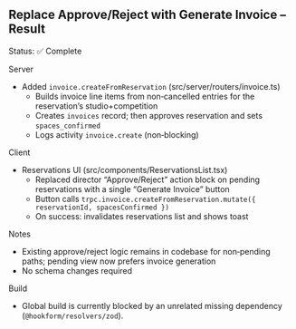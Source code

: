## Replace Approve/Reject with Generate Invoice – Result

Status: ✅ Complete

Server
- Added `invoice.createFromReservation` (src/server/routers/invoice.ts)
  - Builds invoice line items from non‑cancelled entries for the reservation’s studio+competition
  - Creates `invoices` record; then approves reservation and sets `spaces_confirmed`
  - Logs activity `invoice.create` (non‑blocking)

Client
- Reservations UI (src/components/ReservationsList.tsx)
  - Replaced director “Approve/Reject” action block on pending reservations with a single “Generate Invoice” button
  - Button calls `trpc.invoice.createFromReservation.mutate({ reservationId, spacesConfirmed })`
  - On success: invalidates reservations list and shows toast

Notes
- Existing approve/reject logic remains in codebase for non‑pending paths; pending view now prefers invoice generation
- No schema changes required

Build
- Global build is currently blocked by an unrelated missing dependency (`@hookform/resolvers/zod`).

